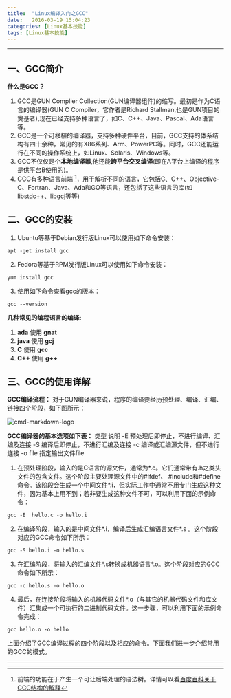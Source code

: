 ```yaml
---
title:  "Linux编译入门之GCC"
date:   2016-03-19 15:04:23
categories: [Linux基本技能]
tags: [Linux基本技能]
---
```

--------

## 一、GCC简介

**什么是GCC？**

1. GCC是GUN Complier Collection(GUN编译器组件)的缩写。最初是作为C语言的编译器(GUN C Compiler，它作者是Richard Stallman,也是GUN项目的奠基者),现在已经支持多种语言了，如C、C++、Java、Pascal、Ada语言等。
2. GCC是一个可移植的编译器，支持多种硬件平台，目前，GCC支持的体系结构有四十余种，常见的有X86系列、Arm、PowerPC等。同时，GCC还能运行在不同的操作系统上，如Linux、Solaris、Windows等。
3.  GCC不仅仅是个**本地编译器**,他还能**跨平台交叉编译**(即在A平台上编译的程序是供平台B使用的)。
4.  GCC有多种语言前端 [^LaTeX]，用于解析不同的语言，它包括C、C++、Objective-C、Fortran、Java、Ada和GO等语言，还包括了这些语言的库(如libstdc++、libgcj等等)

## 二、GCC的安装

1. Ubuntu等基于Debian发行版Linux可以使用如下命令安装：
```
apt -get install gcc
```

2. Fedora等基于RPM发行版Linux可以使用如下命令安装：
```
yum install gcc
```

3. 使用如下命令查看gcc的版本：
``` 
gcc --version
```

**几种常见的编程语言的编译:**

1. **ada** 使用 **gnat**
2. **java** 使用 **gcj**
3. **C** 使用 **gcc**
4. **C++** 使用 **g++**   

## 三、GCC的使用详解

**GCC编译流程：**
对于GUN编译器来说，程序的编译要经历预处理、编译、汇编、链接四个阶段，如下图所示：

![cmd-markdown-logo](http://marcuses.github.io/assets/images/gcc_1.png)

**GCC编译器的基本选项如下表：**
类型	说明
-E	预处理后即停止，不进行编译、汇编及连接
-S	编译后即停止，不进行汇编及连接
-c	编译或汇编源文件，但不进行连接
-o file	指定输出文件file
1. 在预处理阶段，输入的是C语言的源文件，通常为*.c。它们通常带有.h之类头文件的包含文件。这个阶段主要处理源文件中的#ifdef、 #include和#define命令。该阶段会生成一个中间文件*.i，但实际工作中通常不用专门生成这种文件，因为基本上用不到；若非要生成这种文件不可，可以利用下面的示例命令：
```
gcc -E  hello.c -o hello.i
```
2. 在编译阶段，输入的是中间文件*.i，编译后生成汇编语言文件*.s 。这个阶段对应的GCC命令如下所示：
```
gcc -S hello.i -o hello.s
```
3. 在汇编阶段，将输入的汇编文件*.s转换成机器语言*.o。这个阶段对应的GCC命令如下所示：
```
gcc -c hello.s -o hello.o
```
4. 最后，在连接阶段将输入的机器代码文件*.o（与其它的机器代码文件和库文件）汇集成一个可执行的二进制代码文件。这一步骤，可以利用下面的示例命令完成：
```
gcc hello.o -o hello
```
上面介绍了GCC编译过程的四个阶段以及相应的命令。下面我们进一步介绍常用的GCC的模式。

-------------------
[^LaTeX]: 前端的功能在于产生一个可让后端处理的语法树。详情可以看[百度百科关于GCC结构的解释][1]

[1]:http://baike.baidu.com/link?url=-M1JPxX23r5B3EvjfGThcEEqsWnPhonmzgE9x2scHw1sWe3Ab7LbeE5T0zeN9OcmuTpXJ2yID3WmMIN6UQH_utoQCNmAmEgI3ffjG61lxCu#2
